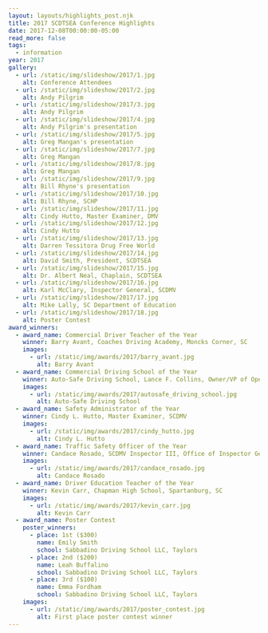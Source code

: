 ```yaml
---
layout: layouts/highlights_post.njk
title: 2017 SCDTSEA Conference Highlights
date: 2017-12-08T00:00:00-05:00
read_more: false
tags:
  - information
year: 2017
gallery:
  - url: /static/img/slideshow/2017/1.jpg
    alt: Conference Attendees
  - url: /static/img/slideshow/2017/2.jpg
    alt: Andy Pilgrim
  - url: /static/img/slideshow/2017/3.jpg
    alt: Andy Pilgrim
  - url: /static/img/slideshow/2017/4.jpg
    alt: Andy Pilgrim's presentation
  - url: /static/img/slideshow/2017/5.jpg
    alt: Greg Mangan's presentation
  - url: /static/img/slideshow/2017/7.jpg
    alt: Greg Mangan
  - url: /static/img/slideshow/2017/8.jpg
    alt: Greg Mangan
  - url: /static/img/slideshow/2017/9.jpg
    alt: Bill Rhyne's presentation
  - url: /static/img/slideshow/2017/10.jpg
    alt: Bill Rhyne, SCHP
  - url: /static/img/slideshow/2017/11.jpg
    alt: Cindy Hutto, Master Examiner, DMV
  - url: /static/img/slideshow/2017/12.jpg
    alt: Cindy Hutto
  - url: /static/img/slideshow/2017/13.jpg
    alt: Darren Tessitora Drug Free World
  - url: /static/img/slideshow/2017/14.jpg
    alt: David Smith, President, SCDTSEA
  - url: /static/img/slideshow/2017/15.jpg
    alt: Dr. Albert Neal, Chaplain, SCDTSEA
  - url: /static/img/slideshow/2017/16.jpg
    alt: Karl McClary, Inspector General, SCDMV
  - url: /static/img/slideshow/2017/17.jpg
    alt: Mike Lally, SC Department of Education
  - url: /static/img/slideshow/2017/18.jpg
    alt: Poster Contest
award_winners:
  - award_name: Commercial Driver Teacher of the Year
    winner: Barry Avant, Coaches Driving Academy, Moncks Corner, SC
    images:
      - url: /static/img/awards/2017/barry_avant.jpg
        alt: Barry Avant
  - award_name: Commercial Driving School of the Year
    winner: Auto-Safe Driving School, Lance F. Collins, Owner/VP of Operations
    images:
      - url: /static/img/awards/2017/autosafe_driving_school.jpg
        alt: Auto-Safe Driving School
  - award_name: Safety Administrator of the Year
    winner: Cindy L. Hutto, Master Examiner, SCDMV
    images:
      - url: /static/img/awards/2017/cindy_hutto.jpg
        alt: Cindy L. Hutto
  - award_name: Traffic Safety Officer of the Year
    winner: Candace Rosado, SCDMV Inspector III, Office of Inspector General
    images:
      - url: /static/img/awards/2017/candace_rosado.jpg
        alt: Candace Rosado
  - award_name: Driver Education Teacher of the Year
    winner: Kevin Carr, Chapman High School, Spartanburg, SC
    images:
      - url: /static/img/awards/2017/kevin_carr.jpg
        alt: Kevin Carr
  - award_name: Poster Contest
    poster_winners:
      - place: 1st ($300)
        name: Emily Smith
        school: Sabbadino Driving School LLC, Taylors
      - place: 2nd ($200)
        name: Leah Buffalino
        school: Sabbadino Driving School LLC, Taylors
      - place: 3rd ($100)
        name: Emma Fordham
        school: Sabbadino Driving School LLC, Taylors
    images:
      - url: /static/img/awards/2017/poster_contest.jpg
        alt: First place poster contest winner
---
```

